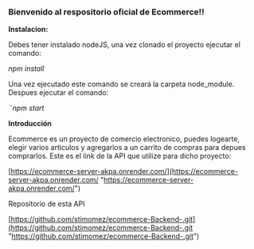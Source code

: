### Bienvenido al respositorio oficial de Ecommerce!!

**Instalacion:**

Debes tener instalado nodeJS, una vez clonado el proyecto ejecutar el comando:

_npm install_

Una vez ejecutado este comando se creará la carpeta node_module. Despues ejecutar el comando:

_¨npm start_

**Introducción**

Ecommerce es un proyecto de comercio electronico, puedes logearte, elegir varios articulos y agregarlos a un carrito de compras para depues comprarlos. Este es el link de la API que utilize para dicho proyecto:

[https://ecommerce-server-akpa.onrender.com/](https://ecommerce-server-akpa.onrender.com/ "https://ecommerce-server-akpa.onrender.com/")

Repositorio de esta API

[https://github.com/stimomez/ecommerce-Backend-.git](https://github.com/stimomez/ecommerce-Backend-.git "https://github.com/stimomez/ecommerce-Backend-.git")
